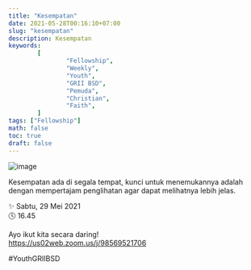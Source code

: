 ```yaml
---
title: "Kesempatan"
date: 2021-05-28T00:16:10+07:00
slug: "kesempatan"
description: Kesempatan
keywords:
        [
                "Fellowship",
                "Weekly",
                "Youth",
                "GRII BSD",
                "Pemuda",
                "Christian",
                "Faith",
        ]
tags: ["Fellowship"]
math: false
toc: true
draft: false
---
```


![image](/images/events/20210529.jpeg)


Kesempatan ada di segala tempat, kunci untuk menemukannya adalah dengan mempertajam penglihatan agar dapat melihatnya lebih jelas.

✨ Sabtu, 29 Mei 2021\
🕓 16.45

Ayo ikut kita secara daring!\
https://us02web.zoom.us/j/98569521706

#YouthGRIIBSD